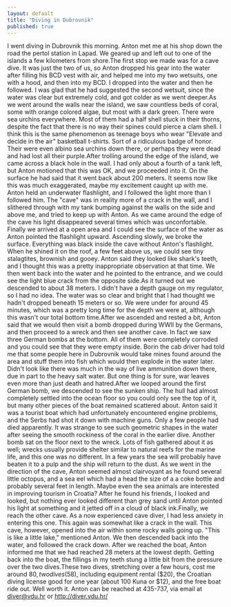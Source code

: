 ```yaml
---
layout: default
title: "Diving in Dubrovnik"
published: true
---
```


I went diving in Dubrovnik this morning. Anton met me at his
shop down the road the pertol station in Lapad. We geared up
and left out to one of the islands a few kilometers from shore.The first stop we made was for a cave dive. It was just the
two of us, so Anton dropped his gear into the water after
filling his BCD vest with air, and helped me into my two
wetsuits, one with a hood, and then into my BCD. I dropped
into the water and then he followed. I was glad that he had
suggested the second wetsuit, since the water was clear but
extremely cold, and got colder as we went deeper.As we went around the walls near the island, we saw
countless beds of coral, some with orange colored algae, but
most with a dark green. There were sea urchins everywhere.
Most of them had a half shell stuck in their thorns, despite
the fact that there is no way their spines could pierce a
clam shell. I think this is the same phenomenon as teenage
boys who wear "Elevate and decide in the air" basketball
t-shirts. Sort of a ridiculous badge of honor. Their were
even albino sea urchins down there, or perhaps they were
dead and had lost all their purple.After trolling around the edge of the island, we came across
a black hole in the wall. I had only about a fourth of a
tank left, but Anton motioned that this was OK, and we
proceeded into it. On the surface he had said that it went
back about 200 meters. It seems now like this was much
exaggerated, maybe my excitement caught up with me. Anton
held an underwater flashlight, and I followed the light more
than I followed him. The "cave" was in reality more of a
crack in the wall, and I slithered through with my tank
bumping against the walls on the side and above me, and
tried to keep up with Anton. As we came around the edge of
the cave his light disappeared several times which was
unconfortable. Finally we arrived at a open area and I could
see the surface of the water as Anton pointed the flashlight
upward. Ascending slowly, we broke the surface. Everything
was black inside the cave without Anton's flashlight. When
he shined it on the roof, a few feet above us, we could see
tiny stalagtites, brownish and gooey. Anton said they looked
like shark's teeth, and I thought this was a pretty
inappropriate observation at that time. We then went back
into the water and he pointed to the entrance, and we could
see the light blue crack from the opposite side.As it turned out we descended to about 38 meters. I didn't
have a depth gauge on my regulator, so I had no idea. The
water was so clear and bright that I had thought we hadn't
dropped beneath 15 meters or so. We were under for around 45
minutes, which was a pretty long time for the depth we were
at, although this wasn't our total bottom time.After we ascended and rested a bit, Anton said that we would
then visit a bomb dropped during WWII by the Germans, and
then proceed to a wreck and then see another cave. In fact
we saw three German bombs at the bottom. All of them were
completely corroded and you could see that they were empty
inside. Borin the cab driver had told me that some people
here in Dubrovnik would take mines found around the area and
stuff them into fish which would then explode in the water
later. Didn't look like there was much in the way of live
ammunition down there, due in part to the heavy salt water.
But one thing is for sure, war leaves even more than just
death and hatred.After we looped around the first German bomb, we descended
to see the sunken ship. The hull had almost completely
settled into the ocean floor so you could only see the top
of it, but many other pieces of the boat remained scattered
about. Anton said it was a tourist boat which had
unfortunately encountered engine problems, and the Serbs had
shot it down with machine guns. Only a few people had died
apparently. It was strange to see such geometric shapes in
the water after seeing the smooth rockiness of the coral in
the earlier dive. Another bomb sat on the floor next to the
wreck. Lots of fish gathered about it as well; wrecks
usually provide shelter similar to natural reefs for the
marine life, and this one was no different. In a few years
the sea will probably have beaten it to a pulp and the ship
will return to the dust. As we went in the direction of the
cave, Anton seemed almost clairvoyant as he found several
little octopus, and a sea eel which had a head the size of a
a coke bottle and probably several feet in length. Maybe
even the sea animals are interested in improving tourism in
Croatia? After he found his friends, I looked and looked,
but nothing ever looked different than grey sand until Anton
pointed his light at something and it jetted off in a cloud
of black ink.Finally, we reach the other cave. As a now experienced cave
diver, I had less anxiety in entering this one. This again
was somewhat like a crack in the wall. This cave, however,
opened into the air within some rocky walls going up. "This
is like a little lake," mentioned Anton. We then descended
back into the water, and followed the crack down. After we
reached the boat, Anton informed me that we had reached 28
meters at the lowest depth. Getting back into the boat, the
fillings in my teeth stung a little bit from the pressure
over the two dives.These two dives, stretching over a few hours, cost me around
$80, two dives ($58), including equipment rental ($20), the
Croatian diving license good for one year (about 100 Kuna or
$12), and the free boat ride out. Well worth it. Anton can
be reached at 435-737, via email at diver@vdu.hr or
http://diver.vdu.hr/
